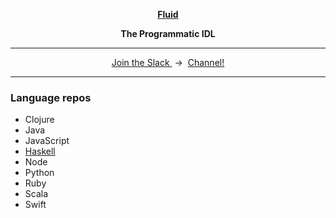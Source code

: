 <p align="center">
  <a href="https://www.fluid-idl.org/">
    <b>Fluid</b>
  </a>
</p>


<p align="center">
  <b>The Programmatic IDL</b>
</p>

<hr />

<p align="center">
  <a href="http://slack.httpapis.com">
    Join the Slack
  </a>
  &nbsp;->&nbsp;
  <a href="https://httpapis.slack.com/messages/C80SNUPMM">Channel!</a>
</p>

<hr />

### Language repos

* Clojure
* Java
* JavaScript
* [Haskell](https://github.com/jxv/fluid-haskell)
* Node
* Python
* Ruby
* Scala
* Swift
